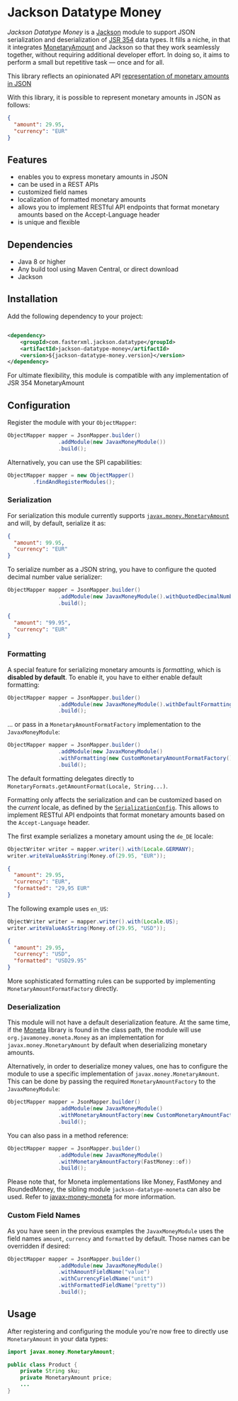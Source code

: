 # Jackson Datatype Money

*Jackson Datatype Money* is a [Jackson](https://github.com/codehaus/jackson) module to support JSON serialization and
deserialization of [JSR 354](https://github.com/JavaMoney/jsr354-api) data types. It fills a niche, in that it
integrates [MonetaryAmount](https://javamoney.github.io/apidocs/javax/money/MonetaryAmount.html) and Jackson so that they work seamlessly together, without requiring additional
developer effort. In doing so, it aims to perform a small but repetitive task — once and for all.

This library reflects an opinionated API [representation of monetary amounts in JSON](MONEY.md)

With this library, it is possible to represent monetary amounts in JSON as follows:

```json
{
  "amount": 29.95,
  "currency": "EUR"
}
```

## Features

- enables you to express monetary amounts in JSON
- can be used in a REST APIs
- customized field names
- localization of formatted monetary amounts
- allows you to implement RESTful API endpoints that format monetary amounts based on the Accept-Language header
- is unique and flexible

## Dependencies

- Java 8 or higher
- Any build tool using Maven Central, or direct download
- Jackson

## Installation

Add the following dependency to your project:

```xml

<dependency>
    <groupId>com.fasterxml.jackson.datatype</groupId>
    <artifactId>jackson-datatype-money</artifactId>
    <version>${jackson-datatype-money.version}</version>
</dependency>
```

For ultimate flexibility, this module is compatible with any implementation of JSR 354 MonetaryAmount

## Configuration

Register the module with your `ObjectMapper`:

```java
ObjectMapper mapper = JsonMapper.builder()
                .addModule(new JavaxMoneyModule())
                .build();
```

Alternatively, you can use the SPI capabilities:

```java
ObjectMapper mapper = new ObjectMapper()
        .findAndRegisterModules();
```

### Serialization

For serialization this module currently supports
[
`javax.money.MonetaryAmount`](https://github.com/JavaMoney/jsr354-api/blob/master/src/main/java/javax/money/MonetaryAmount.java)
and will, by default, serialize it as:

```json
{
  "amount": 99.95,
  "currency": "EUR"
}
```

To serialize number as a JSON string, you have to configure the quoted decimal number value serializer:

```java
ObjectMapper mapper = JsonMapper.builder()
                .addModule(new JavaxMoneyModule().withQuotedDecimalNumbers())
                .build();
```

```json
{
  "amount": "99.95",
  "currency": "EUR"
}
```

### Formatting

A special feature for serializing monetary amounts is *formatting*, which is **disabled by default**. To enable it, you
have to either enable default formatting:

```java
ObjectMapper mapper = JsonMapper.builder()
                .addModule(new JavaxMoneyModule().withDefaultFormatting())
                .build();
```

... or pass in a `MonetaryAmountFormatFactory` implementation to the `JavaxMoneyModule`:

```java
ObjectMapper mapper = JsonMapper.builder()
                .addModule(new JavaxMoneyModule()
                .withFormatting(new CustomMonetaryAmountFormatFactory()))
                .build();
```

The default formatting delegates directly to `MonetaryFormats.getAmountFormat(Locale, String...)`.

Formatting only affects the serialization and can be customized based on the *current* locale, as defined by the
[
`SerializationConfig`](https://fasterxml.github.io/jackson-databind/javadoc/2.0.0/com/fasterxml/jackson/databind/SerializationConfig.html#with\(java.util.Locale\)).
This allows to implement RESTful API endpoints
that format monetary amounts based on the `Accept-Language` header.

The first example serializes a monetary amount using the `de_DE` locale:

```java
ObjectWriter writer = mapper.writer().with(Locale.GERMANY);
writer.writeValueAsString(Money.of(29.95, "EUR"));
```

```json
{
  "amount": 29.95,
  "currency": "EUR",
  "formatted": "29,95 EUR"
}
```

The following example uses `en_US`:

```java
ObjectWriter writer = mapper.writer().with(Locale.US);
writer.writeValueAsString(Money.of(29.95, "USD"));
```

```json
{
  "amount": 29.95,
  "currency": "USD",
  "formatted": "USD29.95"
}
```

More sophisticated formatting rules can be supported by implementing `MonetaryAmountFormatFactory` directly.

### Deserialization

This module will not have a default deserialization feature. 
At the same time, if the [Moneta](https://javamoney.github.io/ri.html) library is found in the class path, the module will use `org.javamoney.moneta.Money` as an implementation for `javax.money.MonetaryAmount` by default when deserializing monetary amounts.

Alternatively, in order to deserialize money values, one has to configure the module to use a specific implementation of `javax.money.MonetaryAmount`.
This can be done by passing the required `MonetaryAmountFactory` to the `JavaxMoneyModule`:

```java
ObjectMapper mapper = JsonMapper.builder()
                .addModule(new JavaxMoneyModule()
                .withMonetaryAmountFactory(new CustomMonetaryAmountFactory()))
                .build();
```

You can also pass in a method reference:

```java
ObjectMapper mapper = JsonMapper.builder()
                .addModule(new JavaxMoneyModule()
                .withMonetaryAmountFactory(FastMoney::of))
                .build();
```

Please note that, for Moneta implementations like Money, FastMoney and RoundedMoney, the sibling module `jackson-datatype-moneta` can also be used.
Refer to [javax-money-moneta](../javax-money-moneta/README.md) for more information.

### Custom Field Names

As you have seen in the previous examples the `JavaxMoneyModule` uses the field names `amount`, `currency` and `formatted`
by default. Those names can be overridden if desired:

```java
ObjectMapper mapper = JsonMapper.builder()
                .addModule(new JavaxMoneyModule()
                .withAmountFieldName("value")
                .withCurrencyFieldName("unit")
                .withFormattedFieldName("pretty"))
                .build();
```

## Usage

After registering and configuring the module you're now free to directly use `MonetaryAmount` in your data types:

```java
import javax.money.MonetaryAmount;

public class Product {
    private String sku;
    private MonetaryAmount price;
    ...
}
```
